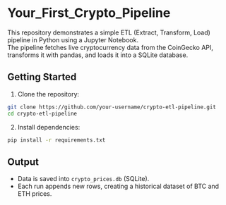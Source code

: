 # Your_First_Crypto_Pipeline

This repository demonstrates a simple ETL (Extract, Transform, Load) pipeline in Python using a Jupyter Notebook.  
The pipeline fetches live cryptocurrency data from the CoinGecko API, transforms it with pandas, and loads it into a SQLite database.

## Getting Started

1. Clone the repository:
```bash
git clone https://github.com/your-username/crypto-etl-pipeline.git
cd crypto-etl-pipeline
```

2. Install dependencies: 
```bash
pip install -r requirements.txt
```

## Output
- Data is saved into `crypto_prices.db` (SQLite).
- Each run appends new rows, creating a historical dataset of BTC and ETH prices.
